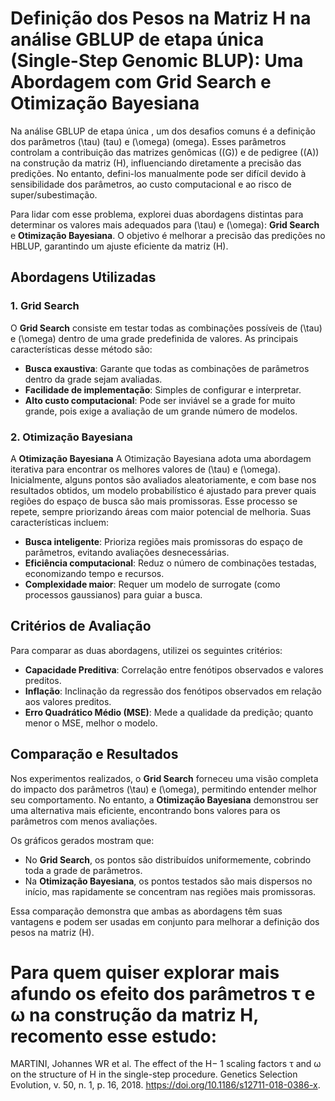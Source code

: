 # Definição dos Pesos na Matriz H na análise GBLUP de etapa única (Single-Step Genomic BLUP): Uma Abordagem com Grid Search e Otimização Bayesiana

Na análise GBLUP de etapa única , um dos desafios comuns é a definição dos parâmetros \(\tau\) (tau) e \(\omega\) (omega). Esses parâmetros controlam a contribuição das matrizes genômicas (\(G\)) e de pedigree (\(A\)) na construção da matriz \(H\), influenciando diretamente a precisão das predições. No entanto, defini-los manualmente pode ser difícil devido à sensibilidade dos parâmetros, ao custo computacional e ao risco de super/subestimação.

Para lidar com esse problema, explorei duas abordagens distintas para determinar os valores mais adequados para \(\tau\) e \(\omega\): **Grid Search** e **Otimização Bayesiana**. O objetivo é melhorar a precisão das predições no HBLUP, garantindo um ajuste eficiente da matriz \(H\).

## Abordagens Utilizadas

### 1. Grid Search
O **Grid Search** consiste em testar todas as combinações possíveis de \(\tau\) e \(\omega\) dentro de uma grade predefinida de valores. As principais características desse método são:

- **Busca exaustiva**: Garante que todas as combinações de parâmetros dentro da grade sejam avaliadas.
- **Facilidade de implementação**: Simples de configurar e interpretar.
- **Alto custo computacional**: Pode ser inviável se a grade for muito grande, pois exige a avaliação de um grande número de modelos.

### 2. Otimização Bayesiana
A **Otimização Bayesiana** A Otimização Bayesiana adota uma abordagem iterativa para encontrar os melhores valores de \(\tau\) e \(\omega\). Inicialmente, alguns pontos são avaliados aleatoriamente, e com base nos resultados obtidos, um modelo probabilístico é ajustado para prever quais regiões do espaço de busca são mais promissoras. Esse processo se repete, sempre priorizando áreas com maior potencial de melhoria. Suas características incluem:

- **Busca inteligente**: Prioriza regiões mais promissoras do espaço de parâmetros, evitando avaliações desnecessárias.
- **Eficiência computacional**: Reduz o número de combinações testadas, economizando tempo e recursos.
- **Complexidade maior**: Requer um modelo de surrogate (como processos gaussianos) para guiar a busca.

## Critérios de Avaliação
Para comparar as duas abordagens, utilizei os seguintes critérios:

- **Capacidade Preditiva**: Correlação entre fenótipos observados e valores preditos.
- **Inflação**: Inclinação da regressão dos fenótipos observados em relação aos valores preditos.
- **Erro Quadrático Médio (MSE)**: Mede a qualidade da predição; quanto menor o MSE, melhor o modelo.

## Comparação e Resultados
Nos experimentos realizados, o **Grid Search** forneceu uma visão completa do impacto dos parâmetros \(\tau\) e \(\omega\), permitindo entender melhor seu comportamento. No entanto, a **Otimização Bayesiana** demonstrou ser uma alternativa mais eficiente, encontrando bons valores para os parâmetros com menos avaliações.

Os gráficos gerados mostram que:

- No **Grid Search**, os pontos são distribuídos uniformemente, cobrindo toda a grade de parâmetros.
- Na **Otimização Bayesiana**, os pontos testados são mais dispersos no início, mas rapidamente se concentram nas regiões mais promissoras.

Essa comparação demonstra que ambas as abordagens têm suas vantagens e podem ser usadas em conjunto para melhorar a definição dos pesos na matriz \(H\). 

# Para quem quiser explorar mais afundo os efeito dos parâmetros τ  e ω na construção da matriz H, recomento esse estudo: 
MARTINI, Johannes WR et al. The effect of the H− 1 scaling factors τ and ω on the structure of H in the single-step procedure. Genetics Selection Evolution, v. 50, n. 1, p. 16, 2018. https://doi.org/10.1186/s12711-018-0386-x. 
